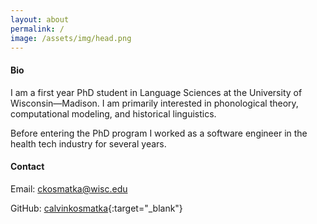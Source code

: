 ```yaml
---
layout: about
permalink: /
image: /assets/img/head.png
---
```

#### Bio
I am a first year PhD student in Language Sciences at the University of Wisconsin—Madison. I am primarily interested in phonological theory, computational modeling, and historical linguistics.

Before entering the PhD program I worked as a software engineer in the health tech industry for several years.

#### Contact
Email: [ckosmatka@wisc.edu](mailto:ckosmatka@wisc.edu)

GitHub: [calvinkosmatka](https://github.com/calvinkosmatka){:target="_blank"}
